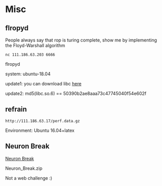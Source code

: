 # Misc

## flropyd

People always say that rop is turing complete, show me by implementing the Floyd-Warshall algorithm

`nc 111.186.63.203 6666`

flropyd

system: ubuntu-18.04

update1: you can download libc [here](https://packages.ubuntu.com/bionic/amd64/libc6/download)

update2: md5(libc.so.6) == 50390b2ae8aaa73c47745040f54e602f

## refrain

`http://111.186.63.17/perf.data.gz`

Environment: Ubuntu 16.04+latex

## Neuron Break

[Neuron Break](http://111.186.63.205:5000/)

Neuron_Break.zip

Not a web challenge :)